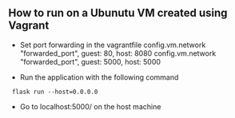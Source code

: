 ## How to run on a Ubunutu VM created using Vagrant 
- Set port forwarding in the vagrantfile
  config.vm.network "forwarded_port", guest: 80, host: 8080
  config.vm.network "forwarded_port", guest: 5000, host: 5000
  
-  Run the application with the following command

``` flask run --host=0.0.0.0``` 

- Go to localhost:5000/ on the host machine
